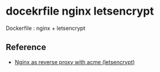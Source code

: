 
# docekrfile nginx letsencrypt

Dockerfile : nginx + letsencrypt

## Reference
+ [Nginx as reverse proxy with acme (letsencrypt)]( https://wiki.alpinelinux.org/wiki/Nginx_as_reverse_proxy_with_acme_(letsencrypt) )
